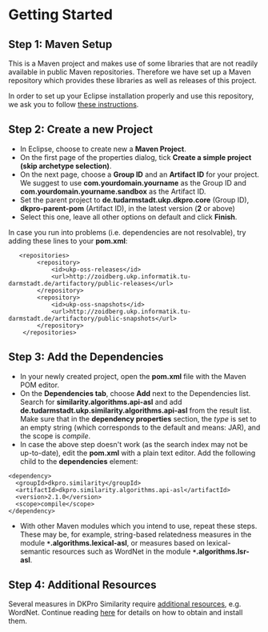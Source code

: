 # Getting Started #

## Step 1: Maven Setup ##

This is a Maven project and makes use of some libraries that are not readily available in public Maven repositories. Therefore we have set up a Maven repository which provides these libraries as well as releases of this project.

In order to set up your Eclipse installation properly and use this repository, we ask you to follow
[these instructions](http://code.google.com/p/dkpro-core-asl/wiki/UkpMavenRepository).

## Step 2: Create a new Project ##

  * In Eclipse, choose to create new a **Maven Project**.
  * On the first page of the properties dialog, tick **Create a simple project (skip archetype selection)**.
  * On the next page, choose a **Group ID** and an **Artifact ID** for your project. We suggest to use **com.yourdomain.yourname** as the Group ID and **com.yourdomain.yourname.sandbox** as the Artifact ID.
  * Set the parent project to **de.tudarmstadt.ukp.dkpro.core** (Group ID), **dkpro-parent-pom** (Artifact ID), in the latest version (**2** or above)
  * Select this one, leave all other options on default and click **Finish**.

In case you run into problems (i.e. dependencies are not resolvable), try adding these lines to your **pom.xml**:
```
   <repositories>
        <repository>
            <id>ukp-oss-releases</id>
            <url>http://zoidberg.ukp.informatik.tu-darmstadt.de/artifactory/public-releases</url>
        </repository>
        <repository>
            <id>ukp-oss-snapshots</id>
            <url>http://zoidberg.ukp.informatik.tu-darmstadt.de/artifactory/public-snapshots</url>
        </repository>
    </repositories>
```

## Step 3: Add the Dependencies ##

  * In your newly created project, open the **pom.xml** file with the Maven POM editor.
  * On the **Dependencies tab**, choose **Add** next to the Dependencies list. Search for **similarity.algorithms.api-asl** and add **de.tudarmstadt.ukp.similarity.algorithms.api-asl** from the result list. Make sure that in the **dependency properties** section, the _type_ is set to an empty string (which corresponds to the default and means: JAR), and the scope is _compile_.
  * In case the above step doesn't work (as the search index may not be up-to-date), edit the **pom.xml** with a plain text editor. Add the following child to the **dependencies** element:
```
<dependency>
  <groupId>dkpro.similarity</groupId>
  <artifactId>dkpro.similarity.algorithms.api-asl</artifactId>
  <version>2.1.0</version>
  <scope>compile</scope>
</dependency>
```
  * With other Maven modules which you intend to use, repeat these steps. These may be, for example, string-based relatedness measures in the module **`*`.algorithms.lexical-asl**, or measures based on lexical-semantic resources such as WordNet in the module **`*`.algorithms.lsr-asl**.

## Step 4: Additional Resources ##

Several measures in DKPro Similarity require [additional resources](SettingUpTheResources.md), e.g. WordNet. Continue reading [here](SettingUpTheResources.md) for details on how to obtain and install them.